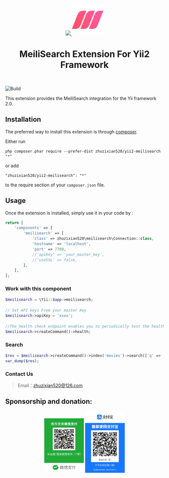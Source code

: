 <p align="center">
    <a href="https://github.com/yiisoft" target="_blank">
        <img src="https://avatars0.githubusercontent.com/u/993323" height="100px">
        <img src="logo_meilisearch.png" height="100px">
    </a>
    <h1 align="center">MeiliSearch Extension For Yii2 Framework</h1>
    <br>
</p>

![Build](https://api.travis-ci.com/zhuzixian520/yii2-meilisearch.svg?branch=master&status=unknown)

This extension provides the MeiliSearch integration for the Yii framework 2.0. 

## Installation

The preferred way to install this extension is through [composer](http://getcomposer.org/download/).

Either run

```
php composer.phar require --prefer-dist zhuzixian520/yii2-meilisearch "*"
```

or add

```
"zhuzixian520/yii2-meilisearch": "*"
```

to the require section of your `composer.json` file.


Usage
-----

Once the extension is installed, simply use it in your code by  :

```php
return [
    'components' => [
        'meilisearch' => [
            'class' => zhuzixian520\meilisearch\Connection::class,
            'hostname' => 'localhost',
            'port' => 7700,
            //'apiKey' => 'your_master_key',
            //'useSSL' => false,
        ],
    ],
];
```

### Work with this component

```php
$meilisearch = \Yii::$app->meilisearch;

// Set API keys From your master Key
$meilisearch->apiKey = 'xxxx';

//The health check endpoint enables you to periodically test the health of your Meilisearch instance
$meilisearch->createCommand()->health;
```

### Search

```php
$res = $meilisearch->createCommand()->index('movies')->search(['q' => 'saw', 'limit' => 2,]);
var_dump($res);
```

### Contact Us

>Email：zhuzixian520@126.com


## Sponsorship and donation:

<p align="center">
    <img src="wepay.jpg" width="25%">
    <img src="alipay.jpg" width="25%">
</p>